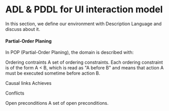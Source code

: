 # ADL & PDDL for UI interaction model

In this section, we define our environment with Description Language and discuss about it.

#### Partial-Order Planing
In POP (Partial-Order Planing), the domain is described with:

Ordering contraints
A set of ordering constraints. Each ordering constraint is of the form A < B, which is read as "A before B" and means that action A must be executed sometime before action B.

Causal links
Achieves

Conflicts

Open preconditions
A set of open preconditions. 













